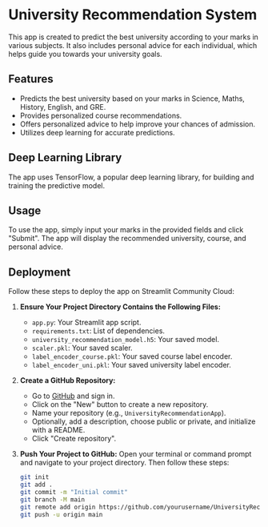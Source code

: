 # University Recommendation System

This app is created to predict the best university according to your marks in various subjects. It also includes personal advice for each individual, which helps guide you towards your university goals.

## Features

- Predicts the best university based on your marks in Science, Maths, History, English, and GRE.
- Provides personalized course recommendations.
- Offers personalized advice to help improve your chances of admission.
- Utilizes deep learning for accurate predictions.

## Deep Learning Library

The app uses TensorFlow, a popular deep learning library, for building and training the predictive model.

## Usage

To use the app, simply input your marks in the provided fields and click "Submit". The app will display the recommended university, course, and personal advice.

## Deployment

Follow these steps to deploy the app on Streamlit Community Cloud:

1. **Ensure Your Project Directory Contains the Following Files:**
   - `app.py`: Your Streamlit app script.
   - `requirements.txt`: List of dependencies.
   - `university_recommendation_model.h5`: Your saved model.
   - `scaler.pkl`: Your saved scaler.
   - `label_encoder_course.pkl`: Your saved course label encoder.
   - `label_encoder_uni.pkl`: Your saved university label encoder.

2. **Create a GitHub Repository:**
   - Go to [GitHub](https://github.com) and sign in.
   - Click on the "New" button to create a new repository.
   - Name your repository (e.g., `UniversityRecommendationApp`).
   - Optionally, add a description, choose public or private, and initialize with a README.
   - Click "Create repository".

3. **Push Your Project to GitHub:**
   Open your terminal or command prompt and navigate to your project directory. Then follow these steps:

   ```sh
   git init
   git add .
   git commit -m "Initial commit"
   git branch -M main
   git remote add origin https://github.com/yourusername/UniversityRecommendationApp.git
   git push -u origin main
